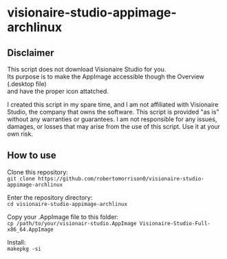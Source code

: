 # visionaire-studio-appimage-archlinux

## Disclaimer

This script does not download Visionaire Studio for you.\
Its purpose is to make the AppImage accessible though the Overview (.desktop file)\
and have the proper icon attatched.

I created this script in my spare time, and I am not affiliated with Visionaire Studio, the company that owns the software. 
This script is provided "as is" without any warranties or guarantees. I am not responsible for any issues, damages, or losses that may arise from the use of this script. Use it at your own risk.

## How to use
Clone this repository:\
`git clone https://github.com/robertomorrison0/visionaire-studio-appimage-archlinux`

Enter the repository directory:\
`cd visionaire-studio-appimage-archlinux`

Copy your .AppImage file to this folder:\
`cp /path/to/your/visionair-studio.AppImage Visionaire-Studio-Full-x86_64.AppImage`

Install:\
`makepkg -si`

